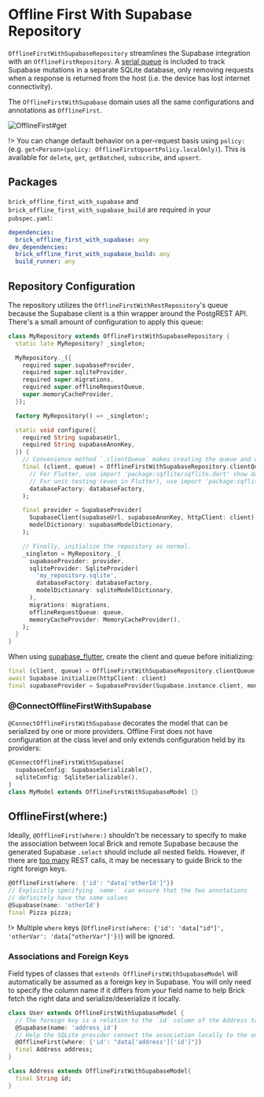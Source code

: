 # Offline First With Supabase Repository

`OfflineFirstWithSupabaseRepository` streamlines the Supabase integration with an `OfflineFirstRepository`. A [serial queue](offline_queue.md) is included to track Supabase mutations in a separate SQLite database, only removing requests when a response is returned from the host (i.e. the device has lost internet connectivity).

The `OfflineFirstWithSupabase` domain uses all the same configurations and annotations as `OfflineFirst`.

![OfflineFirst#get](https://user-images.githubusercontent.com/865897/72176226-cdd8ca00-3392-11ea-867d-42f5f4620153.jpg)

!> You can change default behavior on a per-request basis using `policy:` (e.g. `get<Person>(policy: OfflineFirstUpsertPolicy.localOnly)`). This is available for `delete`, `get`, `getBatched`, `subscribe`, and `upsert`.

## Packages

`brick_offline_first_with_supabase` and `brick_offline_first_with_supabase_build` are required in your `pubspec.yaml`:

```yaml
dependencies:
  brick_offline_first_with_supabase: any
dev_dependencies:
  brick_offline_first_with_supabase_build: any
  build_runner: any
```

## Repository Configuration

The repository utilizes the `OfflineFirstWithRestRepository`'s queue because the Supabase client is a thin wrapper around the PostgREST API. There's a small amount of configuration to apply this queue:

```dart
class MyRepository extends OfflineFirstWithSupabaseRepository {
  static late MyRepository? _singleton;

  MyRepository._({
    required super.supabaseProvider,
    required super.sqliteProvider,
    required super.migrations,
    required super.offlineRequestQueue,
    super.memoryCacheProvider,
  });

  factory MyRepository() => _singleton!;

  static void configure({
    required String supabaseUrl,
    required String supabaseAnonKey,
  }) {
    // Convenience method `.clientQueue` makes creating the queue and client easy.
    final (client, queue) = OfflineFirstWithSupabaseRepository.clientQueue(
      // For Flutter, use import 'package:sqflite/sqflite.dart' show databaseFactory;
      // For unit testing (even in Flutter), use import 'package:sqflite_common_ffi/sqflite_ffi.dart' show databaseFactory;
      databaseFactory: databaseFactory,
    );

    final provider = SupabaseProvider(
      SupabaseClient(supabaseUrl, supabaseAnonKey, httpClient: client),
      modelDictionary: supabaseModelDictionary,
    );

    // Finally, initialize the repository as normal.
    _singleton = MyRepository._(
      supabaseProvider: provider,
      sqliteProvider: SqliteProvider(
        'my_repository.sqlite',
        databaseFactory: databaseFactory,
        modelDictionary: sqliteModelDictionary,
      ),
      migrations: migrations,
      offlineRequestQueue: queue,
      memoryCacheProvider: MemoryCacheProvider(),
    );
  }
}
```

When using [supabase_flutter](https://pub.dev/packages/supabase_flutter), create the client and queue before initializing:

```dart
final (client, queue) = OfflineFirstWithSupabaseRepository.clientQueue(databaseFactory: databaseFactory);
await Supabase.initialize(httpClient: client)
final supabaseProvider = SupabaseProvider(Supabase.instance.client, modelDictionary: ...)
```

### @ConnectOfflineFirstWithSupabase

`@ConnectOfflineFirstWithSupabase` decorates the model that can be serialized by one or more providers. Offline First does not have configuration at the class level and only extends configuration held by its providers:

```dart
@ConnectOfflineFirstWithSupabase(
  supabaseConfig: SupabaseSerializable(),
  sqliteConfig: SqliteSerializable(),
)
class MyModel extends OfflineFirstWithSupabaseModel {}
```

## OfflineFirst(where:)

Ideally, `@OfflineFirst(where:)` shouldn't be necessary to specify to make the association between local Brick and remote Supabase because the generated Supabase `.select` should include all nested fields. However, if there are [too many](https://github.com/GetDutchie/brick/issues/399) REST calls, it may be necessary to guide Brick to the right foreign keys.

```dart
@OfflineFirst(where: {'id': "data['otherId']"})
// Explicitly specifying `name:` can ensure that the two annotations
// definitely have the same values
@Supabase(name: 'otherId')
final Pizza pizza;
```

!> Multiple `where` keys (`OfflineFirst(where: {'id': 'data["id"]', 'otherVar': 'data["otherVar"]'})`) will be ignored.

### Associations and Foreign Keys

Field types of classes that `extends OfflineFirstWithSupabaseModel` will automatically be assumed as a foreign key in Supabase. You will only need to specify the column name if it differs from your field name to help Brick fetch the right data and serialize/deserialize it locally.

```dart
class User extends OfflineFirstWithSupabaseModel {
  // The foreign key is a relation to the `id` column of the Address table
  @Supabase(name: 'address_id')
  // Help the SQLite provider connect the association locally to the one provided from remote
  @OfflineFirst(where: {'id': "data['address']['id']"})
  final Address address;
}

class Address extends OfflineFirstWithSupabaseModel{
  final String id;
}
```
